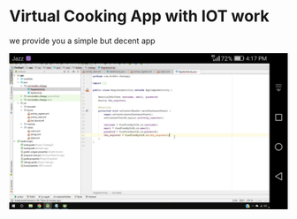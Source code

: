 <h1> Virtual Cooking App with IOT work</h1>
<p> we provide you a simple but decent app</p>
<img src="https://github.com/arfaniazi0900/Practice/blob/master/1.png"/>

